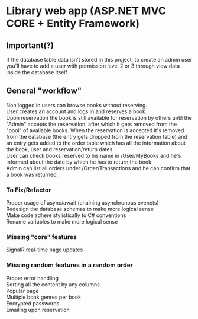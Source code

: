 # Library web app (ASP.NET MVC CORE + Entity Framework)


## Important(?)
If the database table data isn't stored in this project, to create an admin user you'll have to add a user with permission level 2 or 3 through  view data inside the database itself.

## General "workflow"
Non logged in users can browse books without reserving.\
User creates an account and logs in and reserves a book.\
Upon reservation the book is still available for reservation by others until the "Admin" accepts the reservation,  after which it gets removed from the "pool" of available books. 
When the reservation is accepted it's removed from the database (the entry gets dropped from the reservation table) and an entry gets added to the order table which has all the information about the book, user and reservation/return dates.\
User can check books reserved to his name in /User/MyBooks and he's informed about the date by which he has to return the book.\
Admin can list all orders under /Order/Transactions and he can confirm that a book was returned.


### To Fix/Refactor
Proper usage of async/await (chaining asynchronous evenets)\
Redesign the database schemas to make more logical sense\
Make code adhere stylistically to C# conventions\
Rename variables to make more logical sense

### Missing "core" features
SignalR real-time page updates

### Missing random features in a random order
Proper error handling\
Sorting all the content by any columns\
Popular page\
Multiple book genres per book\
Encrypted passwords\
Emailing upon reservation


